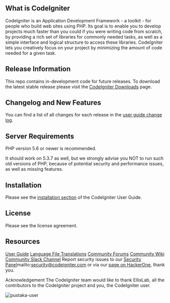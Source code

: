 
## What is CodeIgniter
CodeIgniter is an Application Development Framework - a toolkit - for people who build web sites using PHP. Its goal is to enable you to develop projects much faster than you could if you were writing code from scratch, by providing a rich set of libraries for commonly needed tasks, as well as a simple interface and logical structure to access these libraries. CodeIgniter lets you creatively focus on your project by minimizing the amount of code needed for a given task.

## Release Information
This repo contains in-development code for future releases. To download the latest stable release please visit the [CodeIgniter Downloads](https://codeigniter.com/download) page.

## Changelog and New Features
You can find a list of all changes for each release in the [user guide change log](https://github.com/bcit-ci/CodeIgniter/blob/develop/user_guide_src/source/changelog.rst).

## Server Requirements
PHP version 5.6 or newer is recommended.

It should work on 5.3.7 as well, but we strongly advise you NOT to run such old versions of PHP, because of potential security and performance issues, as well as missing features.

## Installation
Please see the [installation section](https://codeigniter.com/user_guide/installation/index.html) of the CodeIgniter User Guide.

## License
Please see the license agreement.

## Resources
[User Guide](https://codeigniter.com/docs)
[Language File Translations](https://github.com/bcit-ci/codeigniter3-translations)
[Community Forums](https://forum.codeigniter.com/)
[Community Wiki](https://github.com/bcit-ci/CodeIgniter/wiki)
[Community Slack Channel](https://codeigniterchat.slack.com/)
Report security issues to our [Security Panel]()mailto:security@codeigniter.com or via our [page on HackerOne](https://hackerone.com/codeigniter), thank you.

Acknowledgement
The CodeIgniter team would like to thank EllisLab, all the contributors to the CodeIgniter project and you, the CodeIgniter user.


![pustaka-user](https://user-images.githubusercontent.com/118800556/203332524-5a802caa-9800-4e49-9d8f-24ef2b12de23.jpg)
